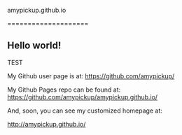 amypickup.github.io

====================

## Hello world!

TEST 

My Github user page is at: 
https://github.com/amypickup/

My Github Pages repo can be found at:  
https://github.com/amypickup/amypickup.github.io/

And, soon, you can see my customized homepage at:

http://amypickup.github.io/
